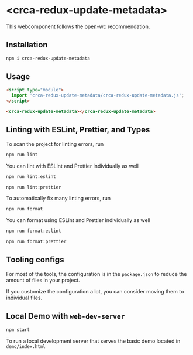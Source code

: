 # \<crca-redux-update-metadata>

This webcomponent follows the [open-wc](https://github.com/open-wc/open-wc) recommendation.

## Installation
```bash
npm i crca-redux-update-metadata
```

## Usage
```html
<script type="module">
  import 'crca-redux-update-metadata/crca-redux-update-metadata.js';
</script>

<crca-redux-update-metadata></crca-redux-update-metadata>
```

## Linting with ESLint, Prettier, and Types
To scan the project for linting errors, run
```bash
npm run lint
```

You can lint with ESLint and Prettier individually as well
```bash
npm run lint:eslint
```
```bash
npm run lint:prettier
```

To automatically fix many linting errors, run
```bash
npm run format
```

You can format using ESLint and Prettier individually as well
```bash
npm run format:eslint
```
```bash
npm run format:prettier
```


## Tooling configs

For most of the tools, the configuration is in the `package.json` to reduce the amount of files in your project.

If you customize the configuration a lot, you can consider moving them to individual files.

## Local Demo with `web-dev-server`
```bash
npm start
```
To run a local development server that serves the basic demo located in `demo/index.html`
